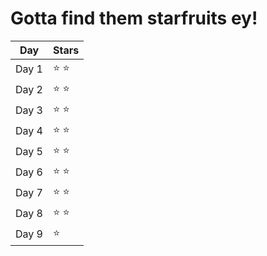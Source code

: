 # Gotta find them starfruits ey!

| Day  | Stars |
| ------------- | ------------- |
| Day 1  | ⭐ ⭐  |
| Day 2  | ⭐ ⭐  |
| Day 3  | ⭐ ⭐  |
| Day 4  | ⭐ ⭐  |
| Day 5  | ⭐ ⭐  |
| Day 6  | ⭐ ⭐  |
| Day 7  | ⭐ ⭐  |
| Day 8  | ⭐ ⭐  |
| Day 9  | ⭐ |